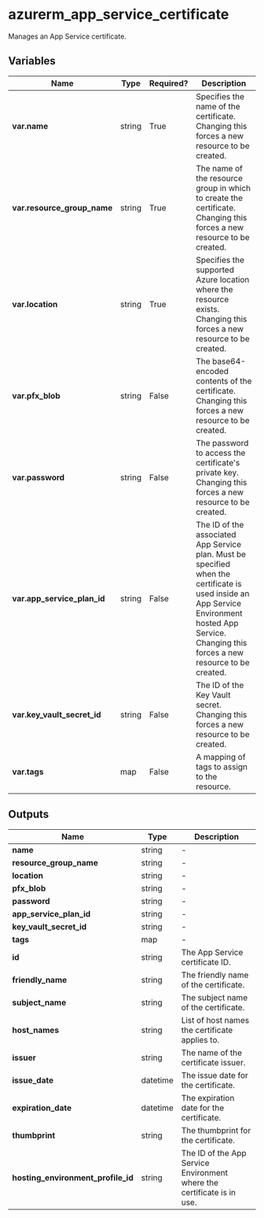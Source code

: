 # azurerm_app_service_certificate

Manages an App Service certificate.

## Variables

| Name | Type | Required? |  Description |
| ---- | ---- | --------- |  ----------- |
| **var.name** | string | True | Specifies the name of the certificate. Changing this forces a new resource to be created. | 
| **var.resource_group_name** | string | True | The name of the resource group in which to create the certificate. Changing this forces a new resource to be created. | 
| **var.location** | string | True | Specifies the supported Azure location where the resource exists. Changing this forces a new resource to be created. | 
| **var.pfx_blob** | string | False | The base64-encoded contents of the certificate. Changing this forces a new resource to be created. | 
| **var.password** | string | False | The password to access the certificate's private key. Changing this forces a new resource to be created. | 
| **var.app_service_plan_id** | string | False | The ID of the associated App Service plan. Must be specified when the certificate is used inside an App Service Environment hosted App Service. Changing this forces a new resource to be created. | 
| **var.key_vault_secret_id** | string | False | The ID of the Key Vault secret. Changing this forces a new resource to be created. | 
| **var.tags** | map | False | A mapping of tags to assign to the resource. | 



## Outputs

| Name | Type | Description |
| ---- | ---- | --------- | 
| **name** | string  | - | 
| **resource_group_name** | string  | - | 
| **location** | string  | - | 
| **pfx_blob** | string  | - | 
| **password** | string  | - | 
| **app_service_plan_id** | string  | - | 
| **key_vault_secret_id** | string  | - | 
| **tags** | map  | - | 
| **id** | string  | The App Service certificate ID. | 
| **friendly_name** | string  | The friendly name of the certificate. | 
| **subject_name** | string  | The subject name of the certificate. | 
| **host_names** | string  | List of host names the certificate applies to. | 
| **issuer** | string  | The name of the certificate issuer. | 
| **issue_date** | datetime  | The issue date for the certificate. | 
| **expiration_date** | datetime  | The expiration date for the certificate. | 
| **thumbprint** | string  | The thumbprint for the certificate. | 
| **hosting_environment_profile_id** | string  | The ID of the App Service Environment where the certificate is in use. | 